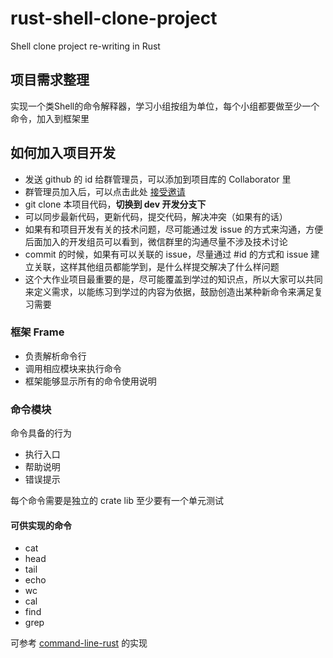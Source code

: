 # rust-shell-clone-project
Shell clone project re-writing in Rust

## 项目需求整理
实现一个类Shell的命令解释器，学习小组按组为单位，每个小组都要做至少一个命令，加入到框架里

## 如何加入项目开发
* 发送 github 的 id 给群管理员，可以添加到项目库的 Collaborator 里
* 群管理员加入后，可以点击此处 [接受邀请](https://github.com/os2edu/rust-shell-clone-project/invitations)
* git clone 本项目代码，**切换到 dev 开发分支下**
* 可以同步最新代码，更新代码，提交代码，解决冲突（如果有的话）
* 如果有和项目开发有关的技术问题，尽可能通过发 issue 的方式来沟通，方便后面加入的开发组员可以看到，微信群里的沟通尽量不涉及技术讨论
* commit 的时候，如果有可以关联的 issue，尽量通过 #id 的方式和 issue 建立关联，这样其他组员都能学到，是什么样提交解决了什么样问题
* 这个大作业项目最重要的是，尽可能覆盖到学过的知识点，所以大家可以共同来定义需求，以能练习到学过的内容为依据，鼓励创造出某种新命令来满足复习需要

### 框架 Frame
* 负责解析命令行
* 调用相应模块来执行命令
* 框架能够显示所有的命令使用说明

### 命令模块
命令具备的行为
* 执行入口
* 帮助说明
* 错误提示

每个命令需要是独立的 crate lib
至少要有一个单元测试

#### 可供实现的命令
* cat
* head
* tail
* echo
* wc
* cal
* find
* grep

可参考 [command-line-rust](https://gitee.com/chyyuu/command-line-rust) 的实现
